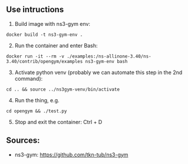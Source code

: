## Use intructions

1. Build image with ns3-gym env:

```
docker build -t ns3-gym-env .
```

2. Run the container and enter Bash:

```console
docker run -it --rm -v ./examples:/ns-allinone-3.40/ns-3.40/contrib/opengym/examples ns3-gym-env bash
```

3. Activate python venv (probably we can automate this step in the 2nd command):

```console
cd .. && source ../ns3gym-venv/bin/activate
```

4. Run the thing, e.g.

```console
cd opengym && ./test.py
```

5. Stop and exit the container: Ctrl + D

## Sources:

- ns3-gym: https://github.com/tkn-tub/ns3-gym
